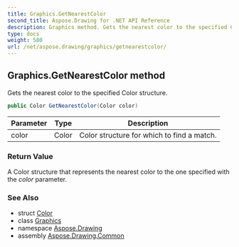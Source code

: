 ```yaml
---
title: Graphics.GetNearestColor
second_title: Aspose.Drawing for .NET API Reference
description: Graphics method. Gets the nearest color to the specified Color structure
type: docs
weight: 580
url: /net/aspose.drawing/graphics/getnearestcolor/
---
```

## Graphics.GetNearestColor method

Gets the nearest color to the specified Color structure.

```csharp
public Color GetNearestColor(Color color)
```

| Parameter | Type | Description |
| --- | --- | --- |
| color | Color | Color structure for which to find a match. |

### Return Value

A Color structure that represents the nearest color to the one specified with the *color* parameter.

### See Also

* struct [Color](../../color/)
* class [Graphics](../)
* namespace [Aspose.Drawing](../../graphics/)
* assembly [Aspose.Drawing.Common](../../../)


